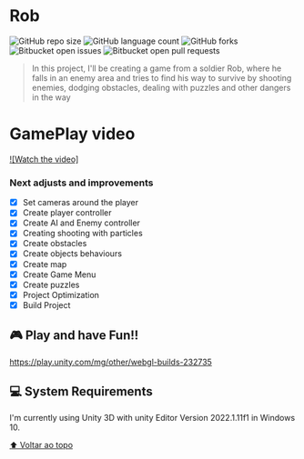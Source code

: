 # Rob

<!---Esses são exemplos. Veja https://shields.io para outras pessoas ou para personalizar este conjunto de escudos. Você pode querer incluir dependências, status do projeto e informações de licença aqui--->

![GitHub repo size](https://img.shields.io/github/repo-size/iuricode/README-template?style=for-the-badge)
![GitHub language count](https://img.shields.io/github/languages/count/iuricode/README-template?style=for-the-badge)
![GitHub forks](https://img.shields.io/github/forks/iuricode/README-template?style=for-the-badge)
![Bitbucket open issues](https://img.shields.io/bitbucket/issues/iuricode/README-template?style=for-the-badge)
![Bitbucket open pull requests](https://img.shields.io/bitbucket/pr-raw/iuricode/README-template?style=for-the-badge)

> In this project, I'll be creating a game from a soldier Rob, where he falls in an enemy area and tries to find his way to survive by shooting enemies, dodging obstacles, dealing with puzzles and other dangers in the way

# GamePlay video

[![Watch the video]](https://youtu.be/uW-_1e6rYss)

### Next adjusts and improvements

- [x] Set cameras around the player
- [x] Create player controller
- [x] Create AI and Enemy controller
- [x] Creating shooting with particles
- [x] Create obstacles 
- [x] Create objects behaviours
- [x] Create map
- [x] Create Game Menu
- [x] Create puzzles
- [x] Project Optimization
- [x] Build Project

##  🎮 Play and have Fun!!

https://play.unity.com/mg/other/webgl-builds-232735

## 💻 System Requirements

I'm currently using Unity 3D with unity Editor Version 2022.1.11f1 in Windows 10.

[⬆ Voltar ao topo](#Corona)<br>
